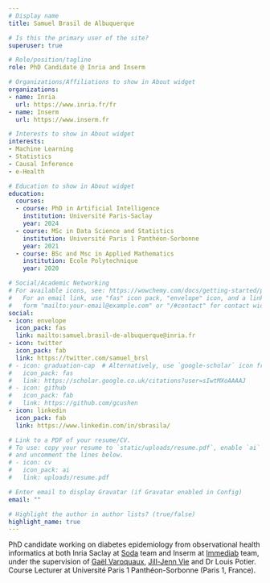 ```yaml
---
# Display name
title: Samuel Brasil de Albuquerque

# Is this the primary user of the site?
superuser: true

# Role/position/tagline
role: PhD Candidate @ Inria and Inserm

# Organizations/Affiliations to show in About widget
organizations:
- name: Inria
  url: https://www.inria.fr/fr
- name: Inserm
  url: https://www.inserm.fr

# Interests to show in About widget
interests:
- Machine Learning
- Statistics
- Causal Inference
- e-Health

# Education to show in About widget
education:
  courses:
  - course: PhD in Artificial Intelligence
    institution: Université Paris-Saclay
    year: 2024
  - course: MSc in Data Science and Statistics
    institution: Université Paris 1 Panthéon-Sorbonne
    year: 2021
  - course: BSc and Msc in Applied Mathematics
    institution: Ecole Polytechnique
    year: 2020

# Social/Academic Networking
# For available icons, see: https://wowchemy.com/docs/getting-started/page-builder/#icons
#   For an email link, use "fas" icon pack, "envelope" icon, and a link in the
#   form "mailto:your-email@example.com" or "/#contact" for contact widget.
social:
- icon: envelope
  icon_pack: fas
  link: mailto:samuel.brasil-de-albuquerque@inria.fr
- icon: twitter
  icon_pack: fab
  link: https://twitter.com/samuel_brsl
# - icon: graduation-cap  # Alternatively, use `google-scholar` icon from `ai` icon pack
#   icon_pack: fas
#   link: https://scholar.google.co.uk/citations?user=sIwtMXoAAAAJ
# - icon: github
#   icon_pack: fab
#   link: https://github.com/gcushen
- icon: linkedin
  icon_pack: fab
  link: https://www.linkedin.com/in/sbrasila/

# Link to a PDF of your resume/CV.
# To use: copy your resume to `static/uploads/resume.pdf`, enable `ai` icons in `params.toml`, 
# and uncomment the lines below.
# - icon: cv
#   icon_pack: ai
#   link: uploads/resume.pdf

# Enter email to display Gravatar (if Gravatar enabled in Config)
email: ""

# Highlight the author in author lists? (true/false)
highlight_name: true
---
```


PhD candidate working on diabetes epidemiology from observational health informatics at both Inria Saclay at [Soda](https://team.inria.fr/soda/) team and Inserm at [Immediab](https://www.immediab.com) team, under the supervision of [Gaël Varoquaux](http://gael-varoquaux.info), [Jill-Jenn Vie](https://jill-jenn.net) and Dr Louis Potier. Course Lecturer at Université Paris 1 Panthéon-Sorbonne (Paris 1, France).

<!--- {{< icon name="download" pack="fas" >}} Download my {{< staticref "uploads/demo_resume.pdf" "newtab" >}}resumé{{< /staticref >}}. -->
